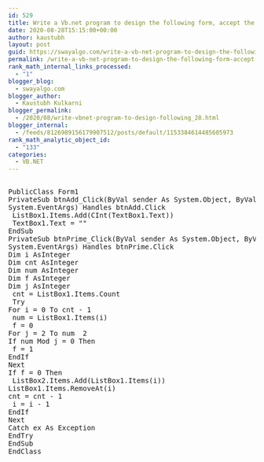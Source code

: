 ```yaml
---
id: 529
title: Write a Vb.net program to design the following form, accept the numbers through textbox and add them into the ListBoxe1by clicking on Add button. When user click on Prime button then all the prime numbers from ListBox1 should get added into ListBox2.
date: 2020-08-28T15:15:00+00:00
author: kaustubh
layout: post
guid: https://swayalgo.com/write-a-vb-net-program-to-design-the-following-form-accept-the-numbers-through-textbox-and-add-them-into-the-listboxe1by-clicking-on-add-button-when-user-click-on-prime-button-then-all-the-prime-num/
permalink: /write-a-vb-net-program-to-design-the-following-form-accept-the-numbers-through-textbox-and-add-them-into-the-listboxe1by-clicking-on-add-button-when-user-click-on-prime-button-then-all-the-prime-num/
rank_math_internal_links_processed:
  - "1"
blogger_blog:
  - swayalgo.com
blogger_author:
  - Kaustubh Kulkarni
blogger_permalink:
  - /2020/08/write-vbnet-program-to-design-following_28.html
blogger_internal:
  - /feeds/8126989156179907512/posts/default/1153384614485605973
rank_math_analytic_object_id:
  - "133"
categories:
  - VB.NET
---
```

<pre><br />PublicClass Form1<br />PrivateSub btnAdd_Click(ByVal sender As System.Object, ByVal e As<br />System.EventArgs) Handles btnAdd.Click<br /> ListBox1.Items.Add(CInt(TextBox1.Text))<br /> TextBox1.Text = ""<br />EndSub<br />PrivateSub btnPrime_Click(ByVal sender As System.Object, ByVal e As<br />System.EventArgs) Handles btnPrime.Click<br />Dim i AsInteger<br />Dim cnt AsInteger<br />Dim num AsInteger<br />Dim f AsInteger<br />Dim j AsInteger<br /> cnt = ListBox1.Items.Count<br /> Try<br />For i = 0 To cnt - 1<br /> num = ListBox1.Items(i)<br /> f = 0<br />For j = 2 To num  2<br />If num Mod j = 0 Then<br /> f = 1<br />EndIf<br />Next<br />If f = 0 Then<br /> ListBox2.Items.Add(ListBox1.Items(i))<br />ListBox1.Items.RemoveAt(i)<br />cnt = cnt - 1<br /> i = i - 1<br />EndIf<br />Next<br />Catch ex As Exception<br />EndTry<br />EndSub<br />EndClass<br /><br /></pre>